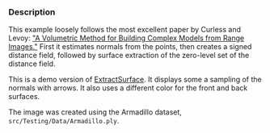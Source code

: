 ### Description

This example loosely follows the most excellent paper by Curless and
Levoy: ["A Volumetric Method for Building Complex Models from Range
Images."](https://graphics.stanford.edu/papers/volrange) First it
estimates normals from the points, then creates a signed distance
field, followed by surface extraction of the zero-level set of the
distance field.

This is a demo version of [ExtractSurface](../ExtractSurface). It displays some a sampling of the normals with arrows. It also uses a different color for the front and back surfaces.

The image was created using the Armadillo dataset, `src/Testing/Data/Armadillo.ply`.
